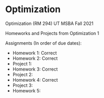 # Optimization
Optimization (RM 294) UT MSBA Fall 2021

Homeworks and Projects from Optimization 1

Assignments (In order of due dates):
* Homework 1: Correct
* Homework 2: Correct
* Project 1: 
* Homework 3: Correct
* Project 2:
* Homework 4: Correct
* Project 3:
* Homework 5:
